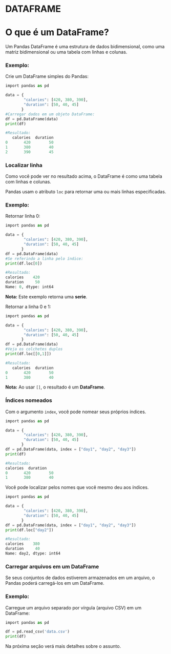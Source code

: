 # DATAFRAME

# O que é um DataFrame?

Um Pandas DataFrame é uma estrutura de dados bidimensional, como uma matriz bidimensional ou uma tabela com linhas e colunas.

### Exemplo:

Crie um DataFrame simples do Pandas:

```python
import pandas as pd

data = {
        "calories": [420, 380, 390],  
        "duration": [50, 40, 45]
       }
#Carregar dados em um objeto DataFrame:
df = pd.DataFrame(data)
print(df)

#Resultado:
   calories  duration
0       420        50
1       380        40
2       390        45
```

### Localizar linha

Como você pode ver no resultado acima, o DataFrame é como uma tabela com linhas e colunas.

Pandas usam o atributo `loc` para retornar uma ou mais linhas especificadas.

### Exemplo:

Retornar linha 0:

```python
import pandas as pd

data = {
        "calories": [420, 380, 390],  
        "duration": [50, 40, 45]
       }
df = pd.DataFrame(data)
#Se referindo a linha pelo índice:
print(df.loc[0])

#Resultado:
calories    420
duration     50
Name: 0, dtype: int64
```

**Nota:** Este exemplo retorna uma **serie**.

Retornar a linha 0 e 1:

```python
import pandas as pd

data = {
        "calories": [420, 380, 390],  
        "duration": [50, 40, 45]
       }
df = pd.DataFrame(data)
#Veja os colchetes duplos
print(df.loc[[0,1]])

#Resultado:
   calories  duration
0       420        50
1       380        40
```

**Nota:** Ao usar `[]`, o resultado é um **DataFrame**.

### Índices nomeados

Com o argumento `index`, você pode nomear seus próprios índices.

```python
import pandas as pd

data = {
        "calories": [420, 380, 390],  
        "duration": [50, 40, 45]
       }
df = pd.DataFrame(data, index = ["day1", "day2", "day3"])
print(df)

#Resultado:
calories  duration
0       420        50
1       380        40
```

Você pode localizar pelos nomes que você mesmo deu aos índices.

```python
import pandas as pd

data = {
        "calories": [420, 380, 390],  
        "duration": [50, 40, 45]
       }
df = pd.DataFrame(data, index = ["day1", "day2", "day3"])
print(df.loc["day2"])

#Resultado:
calories    380
duration     40
Name: day2, dtype: int64
```

### Carregar arquivos em um DataFrame

Se seus conjuntos de dados estiverem armazenados em um arquivo, o Pandas poderá carregá-los em um DataFrame.

### Exemplo:

Carregue um arquivo separado por vírgula (arquivo CSV) em um DataFrame:

```python
import pandas as pd

df = pd.read_csv('data.csv')
print(df)
```

Na próxima seção verá mais detalhes sobre o assunto.
